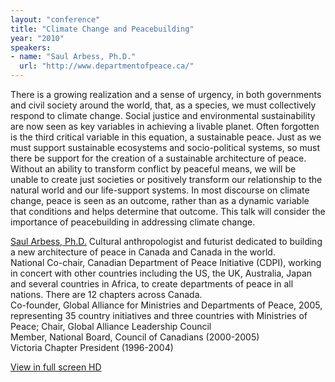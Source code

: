 ```yaml
---
layout: "conference"
title: "Climate Change and Peacebuilding"
year: "2010"
speakers:
- name: "Saul Arbess, Ph.D."
  url: "http://www.departmentofpeace.ca/"
---
```



There is a growing realization and a sense of urgency, in both governments and
civil society around the world, that, as a species, we must collectively
respond to climate change. Social justice and environmental sustainability are
now seen as key variables in achieving a livable planet. Often forgotten is
the third critical variable in this equation, a sustainable peace. Just as we
must support sustainable ecosystems and socio-political systems, so must there
be support for the creation of a sustainable architecture of peace. Without an
ability to transform conflict by peaceful means, we will be unable to create
just societies or positively transform our relationship to the natural world
and our life-support systems. In most discourse on climate change, peace is
seen as an outcome, rather than as a dynamic variable that conditions and
helps determine that outcome. This talk will consider the importance of
peacebuilding in addressing climate change.

[ Saul Arbess,
Ph.D.](https://web.archive.org/web/20210413184911/http://www.departmentofpeace.ca/)
Cultural anthropologist and futurist dedicated to building a new architecture
of peace in Canada and Canada in the world.  
National Co-chair, Canadian Department of Peace Initiative (CDPI), working in
concert with other countries including the US, the UK, Australia, Japan and
several countries in Africa, to create departments of peace in all nations.
There are 12 chapters across Canada.  
Co-founder, Global Alliance for Ministries and Departments of Peace, 2005,
representing 35 country initiatives and three countries with Ministries of
Peace; Chair, Global Alliance Leadership Council  
Member, National Board, Council of Canadians (2000-2005)  
Victoria Chapter President (1996-2004)


[ View in full screen HD
](https://web.archive.org/web/20210413184911/https://www.youtube.com/embed/M6ziDK1pg2I?rel=0&hd=1)


[//]: # (Retrieved from https://web.archive.org/web/20210416135337/https://www.ideawave.ca/the-conference/climate-change-and-peacebuilding)